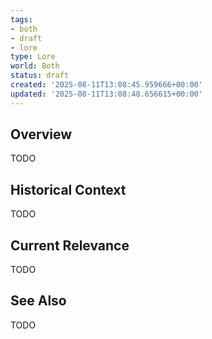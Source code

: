 ```yaml
---
tags:
- both
- draft
- lore
type: Lore
world: Both
status: draft
created: '2025-08-11T13:08:45.959666+00:00'
updated: '2025-08-11T13:08:48.656615+00:00'
---
```



## Overview

TODO
## Historical Context

TODO
## Current Relevance

TODO
## See Also

TODO
